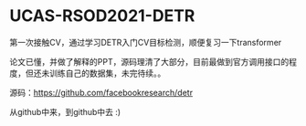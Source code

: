 # UCAS-RSOD2021-DETR
第一次接触CV，通过学习DETR入门CV目标检测，顺便复习一下transformer

论文已懂，并做了解释的PPT，源码理清了大部分，目前最做到官方调用接口的程度，但还未训练自己的数据集，未完待续。。

源码：https://github.com/facebookresearch/detr

从github中来，到github中去 :)